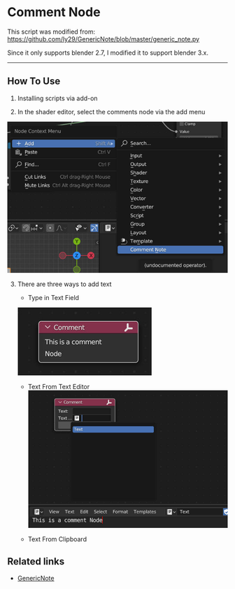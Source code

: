 # Comment Node

This script was modified from: https://github.com/ly29/GenericNote/blob/master/generic_note.py

Since it only supports blender 2.7, I modified it to support blender 3.x.
___

## How To Use

1. Installing scripts via add-on

2. In the shader editor, select the comments node via the add menu

![](Doc/add.jpg)

3. There are three ways to add text

    - Type in Text Field

    ![](Doc/type.jpg)

    -  Text From Text Editor
    ![](Doc/Text-edtor.jpg)

    -  Text From Clipboard

## Related links

- [GenericNote](https://github.com/ly29/GenericNote)